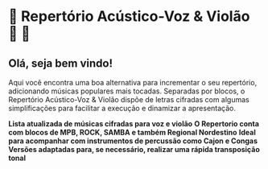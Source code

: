 # :musical_score: Repertório Acústico-Voz & Violão :microphone: :guitar:

## Olá, seja bem vindo! 

Aqui você encontra uma boa alternativa para incrementar o seu repertório, adicionando músicas populares mais tocadas. Separadas por blocos, o Repertório Acústico-Voz & Violão dispõe de  letras cifradas com algumas simplificações para facilitar a execução e dinamizar a apresentação.  

**Lista atualizada de músicas cifradas para voz e violão**
**O Repertorio conta com blocos de MPB, ROCK, SAMBA e também Regional Nordestino**
**Ideal para acompanhar com instrumentos de percussão como Cajon e Congas**
**Versões adaptadas para, se necessário, realizar uma rápida transposição tonal**



